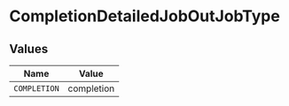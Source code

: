 # CompletionDetailedJobOutJobType


## Values

| Name         | Value        |
| ------------ | ------------ |
| `COMPLETION` | completion   |